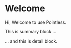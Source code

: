 <!--{
    "type": "article",
    "url": "welcome",
    "category": "None",
    "tags": "None",
    "date": "1970-01-01",
    "time": "00:00:00",
    "withMessage": true,
    "isPublic": true
}-->

# Welcome

Hi, Welcome to use Pointless.

This is summary block ...

<!--more-->

... and this is detail block.
